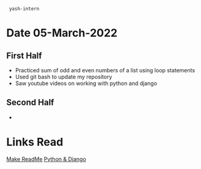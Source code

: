 ```
 yash-intern
```
# Date 05-March-2022

## First Half
- Practiced sum of odd and even numbers of a list using loop statements
- Used git bash to update my repository
- Saw youtube videos on working with python and django

## Second Half
-


# Links Read
[Make ReadMe](https://www.makeareadme.com/)
[Python & Django](https://www.youtube.com/watch?v=B40bteAMM_M)